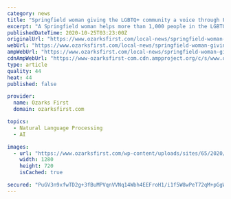 ```yaml
---
category: news
title: "Springfield woman giving the LGBTQ+ community a voice through Facebook"
excerpt: "A Springfield woman helps more than 1,000 people in the LGBTQ+ community. She created a private Facebook group called “The Lions Den.” The group meets several"
publishedDateTime: 2020-10-25T03:23:00Z
originalUrl: "https://www.ozarksfirst.com/local-news/springfield-woman-giving-the-lgbtq-community-a-voice-through-facebook/"
webUrl: "https://www.ozarksfirst.com/local-news/springfield-woman-giving-the-lgbtq-community-a-voice-through-facebook/"
ampWebUrl: "https://www.ozarksfirst.com/local-news/springfield-woman-giving-the-lgbtq-community-a-voice-through-facebook/amp/"
cdnAmpWebUrl: "https://www-ozarksfirst-com.cdn.ampproject.org/c/s/www.ozarksfirst.com/local-news/springfield-woman-giving-the-lgbtq-community-a-voice-through-facebook/amp/"
type: article
quality: 44
heat: 44
published: false

provider:
  name: Ozarks First
  domain: ozarksfirst.com

topics:
  - Natural Language Processing
  - AI

images:
  - url: "https://www.ozarksfirst.com/wp-content/uploads/sites/65/2020/10/the-lions-den.jpg?w=1280"
    width: 1280
    height: 720
    isCached: true

secured: "PuGV3n9xfwTD2g+3fBuMPVqnVVNq14Wbh4EEFroH1/i1f5W8wPeT72qM+pGgWUdr1xO2uL7e+I+ROjbx1woGQ/1hxDfk2JRPgZCL9LdsPwxyW1qEa3zAg1izb37lnB5EscL5TBFaZOBhFeVcclUt0J7EuXrjoYkoPpI3FCPAgnOFu7FDLMlASUFss5Of2Qif3yvHzws+j3Xs2OZz614qqrYNINjA6DCflJSXLu7GnaWtL0q7lVpGD8NQVsK0eFX7NRp+AzUIPspkTHgR56O2duihdcLY2jsZgmEJaGO5Iar7WeSU3vYPhrPHCqdPaXEW5LRcV9eaubFeEPxDomGaJURzV1fz4JbIl6Brm9K3GYY=;S73bz85YLsGlisdWwhViAw=="
---
```


